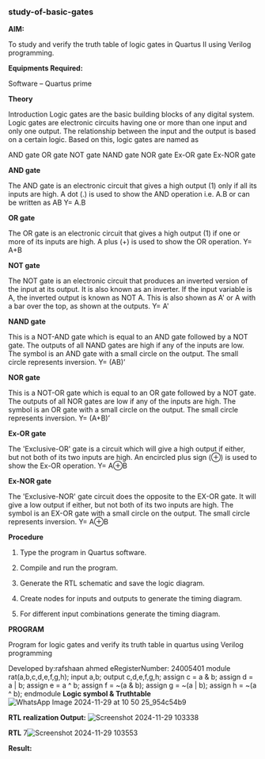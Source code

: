 ### study-of-basic-gates

**AIM:** 

To study and verify the truth table of logic gates in Quartus II using Verilog programming.

**Equipments Required:**

Software – Quartus prime 

**Theory**

Introduction Logic gates are the basic building blocks of any digital system. Logic gates are electronic circuits having one or more than one input and only one output. The relationship between the input and the output is based on a certain logic. Based on this, logic gates are named as

AND gate OR gate NOT gate NAND gate NOR gate Ex-OR gate Ex-NOR gate

**AND gate**

The AND gate is an electronic circuit that gives a high output (1) only if all its inputs are high. A dot (.) is used to show the AND operation i.e. A.B or can be written as AB
Y= A.B

**OR gate** 

The OR gate is an electronic circuit that gives a high output (1) if one or more of its inputs are high. A plus (+) is used to show the OR operation.
Y= A+B

**NOT gate**

The NOT gate is an electronic circuit that produces an inverted version of the input at its output. It is also known as an inverter. If the input variable is A, the inverted output is known as NOT A. This is also shown as A' or A with a bar over the top, as shown at the outputs.
Y= A'

**NAND gate**

This is a NOT-AND gate which is equal to an AND gate followed by a NOT gate. The outputs of all NAND gates are high if any of the inputs are low. The symbol is an AND gate with a small circle on the output. The small circle represents inversion.
Y= (AB)’

**NOR gate**

This is a NOT-OR gate which is equal to an OR gate followed by a NOT gate. The outputs of all NOR gates are low if any of the inputs are high. The symbol is an OR gate with a small circle on the output. The small circle represents inversion.
Y= (A+B)’

**Ex-OR gate**

The 'Exclusive-OR' gate is a circuit which will give a high output if either, but not both of its two inputs are high. An encircled plus sign (⊕) is used to show the Ex-OR operation.
Y= A⊕B

**Ex-NOR gate**

The 'Exclusive-NOR' gate circuit does the opposite to the EX-OR gate. It will give a low output if either, but not both of its two inputs are high. The symbol is an EX-OR gate with a small circle on the output. The small circle represents inversion.
Y= A⊕B

**Procedure** 

1.	Type the program in Quartus software.

2.	Compile and run the program.

3.	Generate the RTL schematic and save the logic diagram.

4.	Create nodes for inputs and outputs to generate the timing diagram.

5.	For different input combinations generate the timing diagram.


**PROGRAM**

Program for logic gates and verify its truth table in quartus using Verilog programming

 Developed by:rafshaan ahmed
 eRegisterNumber: 24005401
  module rat(a,b,c,d,e,f,g,h);
 input a,b;
 output c,d,e,f,g,h;
 assign c = a & b;
 assign d = a | b;
 assign e = a ^ b;
 assign f = ~(a & b);
 assign g = ~(a | b);
 assign h = ~(a ^ b);
 endmodule
**Logic symbol & Truthtable**
![WhatsApp Image 2024-11-29 at 10 50 25_954c54b9](https://github.com/user-attachments/assets/45df70ae-7e98-4159-b1d3-e90ce14f3827)

**RTL realization Output:** 
![Screenshot 2024-11-29 103338](https://github.com/user-attachments/assets/008ecd92-eef0-460c-9969-bd8046027bf8)

**RTL**
7![Screenshot 2024-11-29 103553](https://github.com/user-attachments/assets/2032f87b-2a31-421b-8713-01eee074a566)

**Result:**



